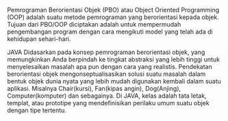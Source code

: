 Pemrograman Berorientasi Objek (PBO) atau Object Oriented Programming (OOP) adalah suatu metode pemrograman yang berorientasi kepada objek. Tujuan dari PBO/OOP diciptakan adalah untuk mempermudah pengembangan program dengan cara mengikuti model yang telah ada di kehidupan sehari-hari.

JAVA Didasarkan pada konsep pemrograman berorientasi objek, yang memungkinkan Anda berpindah ke tingkat abstraksi yang lebih tinggi untuk menyelesaikan masalah apa pun dengan cara yang realistis. Pendekatan berorientasi objek mengonseptualisasikan solusi suatu masalah dalam bentuk objek dunia nyata yang lebih mudah digunakan kembali dalam suatu aplikasi. Misalnya Chair(kursi), Fan(kipas angin), Dog(Anjing), Computer(komputer) dan sebagainya. Di JAVA, kelas adalah tata letak, templat, atau prototipe yang mendefinisikan perilaku umum suatu objek dengan tipe tertentu. 
<!---
Sunismahlw15/Sunismahlw15 is a ✨ special ✨ repository because its `README.md` (this file) appears on your GitHub profile.
You can click the Preview link to take a look at your changes.
--->

